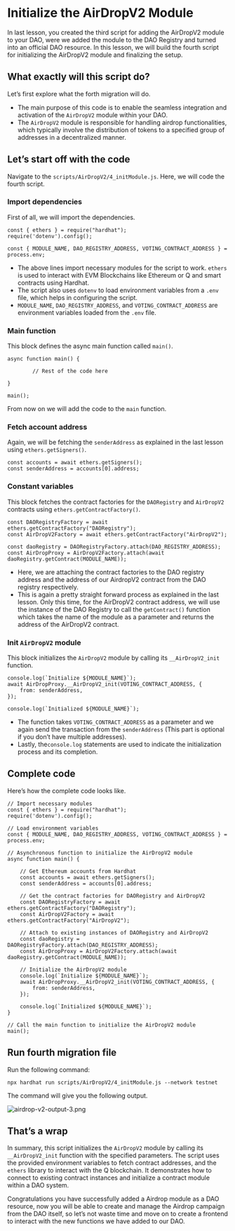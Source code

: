 # Initialize the AirDropV2 Module

In last lesson, you created the third script for adding the AirDropV2 module to your DAO, were we added the module to the DAO Registry and turned into an official DAO resource. In this lesson, we will build the fourth script for initializing the AirDropV2 module and finalizing the setup.

## What exactly will this script do?

Let’s first explore what the forth migration will do.

- The main purpose of this code is to enable the seamless integration and activation of the `AirDropV2` module within your DAO.
- The `AirDropV2` module is responsible for handling airdrop functionalities, which typically involve the distribution of tokens to a specified group of addresses in a decentralized manner.

## Let’s start off with the code

Navigate to the `scripts/AirDropV2/4_initModule.js`. Here, we will code the fourth script.

### Import dependencies

First of all, we will import the dependencies.

```
const { ethers } = require("hardhat");
require('dotenv').config();

const { MODULE_NAME, DAO_REGISTRY_ADDRESS, VOTING_CONTRACT_ADDRESS } = process.env;

```

- The above lines import necessary modules for the script to work. `ethers` is used to interact with EVM Blockchains like Ethereum or Q and smart contracts using Hardhat.
- The script also uses `dotenv` to load environment variables from a `.env` file, which helps in configuring the script.
- `MODULE_NAME`, `DAO_REGISTRY_ADDRESS`, and `VOTING_CONTRACT_ADDRESS` are environment variables loaded from the `.env` file.

### Main function

This block defines the async main function called `main()`.

```
async function main() {

		// Rest of the code here

}

main();
```

From now on we will add the code to the `main` function.

### Fetch account address

Again, we will be fetching the `senderAddress` as explained in the last lesson using `ethers.getSigners()`.

```
const accounts = await ethers.getSigners();
const senderAddress = accounts[0].address;
```

### Constant variables

This block fetches the contract factories for the `DAORegistry` and `AirDropV2` contracts using `ethers.getContractFactory()`.

```
const DAORegistryFactory = await ethers.getContractFactory("DAORegistry");
const AirDropV2Factory = await ethers.getContractFactory("AirDropV2");

const daoRegistry = DAORegistryFactory.attach(DAO_REGISTRY_ADDRESS);
const AirDropProxy = AirDropV2Factory.attach(await daoRegistry.getContract(MODULE_NAME));
```

- Here, we are attaching the contract factories to the DAO registry address and the address of our AirdropV2 contract from the DAO registry respectively.
- This is again a pretty straight forward process as explained in the last lesson. Only this time, for the AirDropV2 contract address, we will use the instance of the DAO Registry to call the `getContract()` function which takes the name of the module as a parameter and returns the address of the AirDropV2 contract.

### Init `AirDropV2` module

This block initializes the `AirDropV2` module by calling its `__AirDropV2_init` function.

```
console.log(`Initialize ${MODULE_NAME}`);
await AirDropProxy.__AirDropV2_init(VOTING_CONTRACT_ADDRESS, {
    from: senderAddress,
});

console.log(`Initialized ${MODULE_NAME}`);
```

- The function takes `VOTING_CONTRACT_ADDRESS` as a parameter and we again send the transaction from the `senderAddress` (This part is optional if you don’t have multiple addresses).
- Lastly, the`console.log` statements are used to indicate the initialization process and its completion.

## Complete code

Here’s how the complete code looks like.

```
// Import necessary modules
const { ethers } = require("hardhat");
require('dotenv').config();

// Load environment variables
const { MODULE_NAME, DAO_REGISTRY_ADDRESS, VOTING_CONTRACT_ADDRESS } = process.env;

// Asynchronous function to initialize the AirDropV2 module
async function main() {

    // Get Ethereum accounts from Hardhat
    const accounts = await ethers.getSigners();
    const senderAddress = accounts[0].address;

    // Get the contract factories for DAORegistry and AirDropV2
    const DAORegistryFactory = await ethers.getContractFactory("DAORegistry");
    const AirDropV2Factory = await ethers.getContractFactory("AirDropV2");

    // Attach to existing instances of DAORegistry and AirDropV2
    const daoRegistry = DAORegistryFactory.attach(DAO_REGISTRY_ADDRESS);
    const AirDropProxy = AirDropV2Factory.attach(await daoRegistry.getContract(MODULE_NAME));

    // Initialize the AirDropV2 module
    console.log(`Initialize ${MODULE_NAME}`);
    await AirDropProxy.__AirDropV2_init(VOTING_CONTRACT_ADDRESS, {        
        from: senderAddress,
    });

    console.log(`Initialized ${MODULE_NAME}`);
}

// Call the main function to initialize the AirDropV2 module
main();
```

## Run fourth migration file

Run the following command:

```
npx hardhat run scripts/AirDropV2/4_initModule.js --network testnet
```

The command will give you the following output.

![airdrop-v2-output-3.png](https://github.com/0xmetaschool/Learning-Projects/blob/main/assests_for_all/assests_for_q/q-update/4.%20Adding%20the%20AirDrop%20Module%20as%20DAO%20Resource/5.%20Initialize%20the%20AirDropV2%20Module/airdrop-v2-output-3.png?raw=true)

## That’s a wrap

In summary, this script initializes the `AirDropV2` module by calling its `__AirDropV2_init` function with the specified parameters. The script uses the provided environment variables to fetch contract addresses, and the `ethers` library to interact with the Q blockchain. It demonstrates how to connect to existing contract instances and initialize a contract module within a DAO system.

Congratulations you have successfully added a Airdrop module as a DAO resource, now you will be able to create and manage the Airdrop campaign from the DAO itself, so let’s not waste time and move on to create a frontend to interact with the new functions we have added to our DAO.